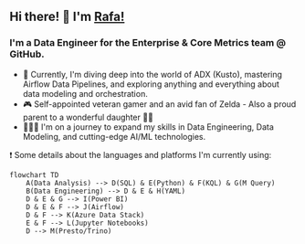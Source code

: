 ## Hi there! 👋 I'm [Rafa!](https://github.com/rklie)

### I'm a Data Engineer for the Enterprise & Core Metrics team @ GitHub.

- 🚀 Currently, I'm diving deep into the world of ADX (Kusto), mastering Airflow Data Pipelines, and exploring anything and everything about data modeling and orchestration.
- 🎮 Self-appointed veteran gamer and an avid fan of Zelda - Also a proud parent to a wonderful daughter 👧🏼
- 👨🏻‍💻 I'm on a journey to expand my skills in Data Engineering, Data Modeling, and cutting-edge AI/ML technologies.

❗️ Some details about the languages and platforms I'm currently using:

```mermaid
flowchart TD
    A(Data Analysis) --> D(SQL) & E(Python) & F(KQL) & G(M Query)
    B(Data Engineering) --> D & E & H(YAML)
    D & E & G --> I(Power BI)
    D & E & F --> J(Airflow)
    D & F --> K(Azure Data Stack)
    E & F --> L(Jupyter Notebooks)
    D --> M(Presto/Trino)
```
